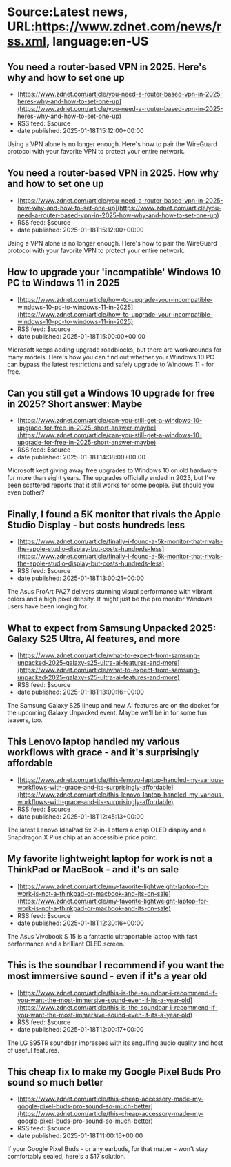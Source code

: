 # Source:Latest news, URL:https://www.zdnet.com/news/rss.xml, language:en-US

## You need a router-based VPN in 2025. Here's why and how to set one up
 - [https://www.zdnet.com/article/you-need-a-router-based-vpn-in-2025-heres-why-and-how-to-set-one-up](https://www.zdnet.com/article/you-need-a-router-based-vpn-in-2025-heres-why-and-how-to-set-one-up)
 - RSS feed: $source
 - date published: 2025-01-18T15:12:00+00:00

Using a VPN alone is no longer enough. Here's how to pair the WireGuard protocol with your favorite VPN to protect your entire network.

## You need a router-based VPN in 2025. How why and how to set one up
 - [https://www.zdnet.com/article/you-need-a-router-based-vpn-in-2025-how-why-and-how-to-set-one-up](https://www.zdnet.com/article/you-need-a-router-based-vpn-in-2025-how-why-and-how-to-set-one-up)
 - RSS feed: $source
 - date published: 2025-01-18T15:12:00+00:00

Using a VPN alone is no longer enough. Here's how to pair the WireGuard protocol with your favorite VPN to protect your entire network.

## How to upgrade your 'incompatible' Windows 10 PC to Windows 11 in 2025
 - [https://www.zdnet.com/article/how-to-upgrade-your-incompatible-windows-10-pc-to-windows-11-in-2025](https://www.zdnet.com/article/how-to-upgrade-your-incompatible-windows-10-pc-to-windows-11-in-2025)
 - RSS feed: $source
 - date published: 2025-01-18T15:00:00+00:00

Microsoft keeps adding upgrade roadblocks, but there are workarounds for many models. Here's how you can find out whether your Windows 10 PC can bypass the latest restrictions and safely upgrade to Windows 11 - for free.

## Can you still get a Windows 10 upgrade for free in 2025? Short answer: Maybe
 - [https://www.zdnet.com/article/can-you-still-get-a-windows-10-upgrade-for-free-in-2025-short-answer-maybe](https://www.zdnet.com/article/can-you-still-get-a-windows-10-upgrade-for-free-in-2025-short-answer-maybe)
 - RSS feed: $source
 - date published: 2025-01-18T14:38:00+00:00

Microsoft kept giving away free upgrades to Windows 10 on old hardware for more than eight years. The upgrades officially ended in 2023, but I've seen scattered reports that it still works for some people. But should you even bother?

## Finally, I found a 5K monitor that rivals the Apple Studio Display - but costs hundreds less
 - [https://www.zdnet.com/article/finally-i-found-a-5k-monitor-that-rivals-the-apple-studio-display-but-costs-hundreds-less](https://www.zdnet.com/article/finally-i-found-a-5k-monitor-that-rivals-the-apple-studio-display-but-costs-hundreds-less)
 - RSS feed: $source
 - date published: 2025-01-18T13:00:21+00:00

The Asus ProArt PA27 delivers stunning visual performance with vibrant colors and a high pixel density. It might just be the pro monitor Windows users have been longing for.

## What to expect from Samsung Unpacked 2025: Galaxy S25 Ultra, AI features, and more
 - [https://www.zdnet.com/article/what-to-expect-from-samsung-unpacked-2025-galaxy-s25-ultra-ai-features-and-more](https://www.zdnet.com/article/what-to-expect-from-samsung-unpacked-2025-galaxy-s25-ultra-ai-features-and-more)
 - RSS feed: $source
 - date published: 2025-01-18T13:00:16+00:00

The Samsung Galaxy S25 lineup and new AI features are on the docket for the upcoming Galaxy Unpacked event. Maybe we'll be in for some fun teasers, too.

## This Lenovo laptop handled my various workflows with grace - and it's surprisingly affordable
 - [https://www.zdnet.com/article/this-lenovo-laptop-handled-my-various-workflows-with-grace-and-its-surprisingly-affordable](https://www.zdnet.com/article/this-lenovo-laptop-handled-my-various-workflows-with-grace-and-its-surprisingly-affordable)
 - RSS feed: $source
 - date published: 2025-01-18T12:45:13+00:00

The latest Lenovo IdeaPad 5x 2-in-1 offers a crisp OLED display and a Snapdragon X Plus chip at an accessible price point.

## My favorite lightweight laptop for work is not a ThinkPad or MacBook - and it's on sale
 - [https://www.zdnet.com/article/my-favorite-lightweight-laptop-for-work-is-not-a-thinkpad-or-macbook-and-its-on-sale](https://www.zdnet.com/article/my-favorite-lightweight-laptop-for-work-is-not-a-thinkpad-or-macbook-and-its-on-sale)
 - RSS feed: $source
 - date published: 2025-01-18T12:30:16+00:00

The Asus Vivobook S 15 is a fantastic ultraportable laptop with fast performance and a brilliant OLED screen.

## This is the soundbar I recommend if you want the most immersive sound - even if it's a year old
 - [https://www.zdnet.com/article/this-is-the-soundbar-i-recommend-if-you-want-the-most-immersive-sound-even-if-its-a-year-old](https://www.zdnet.com/article/this-is-the-soundbar-i-recommend-if-you-want-the-most-immersive-sound-even-if-its-a-year-old)
 - RSS feed: $source
 - date published: 2025-01-18T12:00:17+00:00

The LG S95TR soundbar impresses with its engulfing audio quality and host of useful features.

## This cheap fix to make my Google Pixel Buds Pro sound so much better
 - [https://www.zdnet.com/article/this-cheap-accessory-made-my-google-pixel-buds-pro-sound-so-much-better](https://www.zdnet.com/article/this-cheap-accessory-made-my-google-pixel-buds-pro-sound-so-much-better)
 - RSS feed: $source
 - date published: 2025-01-18T11:00:16+00:00

If your Google Pixel Buds - or any earbuds, for that matter - won't stay comfortably sealed, here's a $17 solution.

